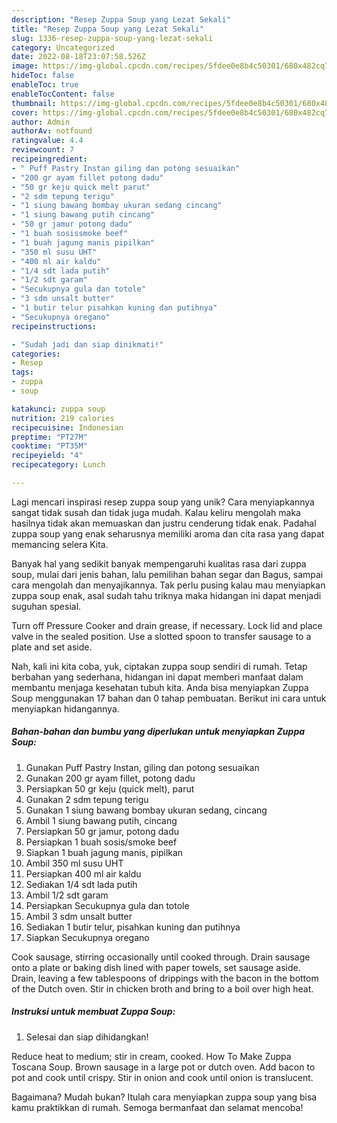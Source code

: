 ```yaml
---
description: "Resep Zuppa Soup yang Lezat Sekali"
title: "Resep Zuppa Soup yang Lezat Sekali"
slug: 1336-resep-zuppa-soup-yang-lezat-sekali
category: Uncategorized
date: 2022-08-18T23:07:58.526Z
image: https://img-global.cpcdn.com/recipes/5fdee0e8b4c50301/680x482cq70/zuppa-soup-foto-resep-utama.jpg
hideToc: false
enableToc: true
enableTocContent: false
thumbnail: https://img-global.cpcdn.com/recipes/5fdee0e8b4c50301/680x482cq70/zuppa-soup-foto-resep-utama.jpg
cover: https://img-global.cpcdn.com/recipes/5fdee0e8b4c50301/680x482cq70/zuppa-soup-foto-resep-utama.jpg
author: Admin
authorAv: notfound
ratingvalue: 4.4
reviewcount: 7
recipeingredient:
- " Puff Pastry Instan giling dan potong sesuaikan"
- "200 gr ayam fillet potong dadu"
- "50 gr keju quick melt parut"
- "2 sdm tepung terigu"
- "1 siung bawang bombay ukuran sedang cincang"
- "1 siung bawang putih cincang"
- "50 gr jamur potong dadu"
- "1 buah sosissmoke beef"
- "1 buah jagung manis pipilkan"
- "350 ml susu UHT"
- "400 ml air kaldu"
- "1/4 sdt lada putih"
- "1/2 sdt garam"
- "Secukupnya gula dan totole"
- "3 sdm unsalt butter"
- "1 butir telur pisahkan kuning dan putihnya"
- "Secukupnya oregano"
recipeinstructions:

- "Sudah jadi dan siap dinikmati!"
categories:
- Resep
tags:
- zuppa
- soup

katakunci: zuppa soup 
nutrition: 219 calories
recipecuisine: Indonesian
preptime: "PT27M"
cooktime: "PT35M"
recipeyield: "4"
recipecategory: Lunch

---
```





Lagi mencari inspirasi resep zuppa soup yang unik? Cara menyiapkannya sangat tidak susah dan tidak juga mudah. Kalau keliru mengolah maka hasilnya tidak akan memuaskan dan justru cenderung tidak enak. Padahal zuppa soup yang enak seharusnya memiliki aroma dan cita rasa yang dapat memancing selera Kita.





Banyak hal yang sedikit banyak mempengaruhi kualitas rasa dari zuppa soup, mulai dari jenis bahan, lalu pemilihan bahan segar dan Bagus, sampai cara mengolah dan menyajikannya. Tak perlu pusing kalau mau menyiapkan zuppa soup enak,      asal sudah tahu triknya maka hidangan ini dapat menjadi suguhan spesial.














Turn off Pressure Cooker and drain grease, if necessary. Lock lid and place valve in the sealed position. Use a slotted spoon to transfer sausage to a plate and set aside.






Nah, kali ini kita coba, yuk, ciptakan zuppa soup sendiri di rumah. Tetap berbahan yang sederhana, hidangan ini dapat memberi manfaat dalam membantu menjaga kesehatan tubuh kita. Anda bisa menyiapkan Zuppa Soup menggunakan 17 bahan dan 0 tahap pembuatan. Berikut ini cara untuk menyiapkan hidangannya.

<!--inarticleads1-->

##### Bahan-bahan dan bumbu yang diperlukan untuk menyiapkan Zuppa Soup:

1. Gunakan  Puff Pastry Instan, giling dan potong sesuaikan
1. Gunakan 200 gr ayam fillet, potong dadu
1. Persiapkan 50 gr keju (quick melt), parut
1. Gunakan 2 sdm tepung terigu
1. Gunakan 1 siung bawang bombay ukuran sedang, cincang
1. Ambil 1 siung bawang putih, cincang
1. Persiapkan 50 gr jamur, potong dadu
1. Persiapkan 1 buah sosis/smoke beef
1. Siapkan 1 buah jagung manis, pipilkan
1. Ambil 350 ml susu UHT
1. Persiapkan 400 ml air kaldu
1. Sediakan 1/4 sdt lada putih
1. Ambil 1/2 sdt garam
1. Persiapkan Secukupnya gula dan totole
1. Ambil 3 sdm unsalt butter
1. Sediakan 1 butir telur, pisahkan kuning dan putihnya
1. Siapkan Secukupnya oregano


Cook sausage, stirring occasionally until cooked through. Drain sausage onto a plate or baking dish lined with paper towels, set sausage aside. Drain, leaving a few tablespoons of drippings with the bacon in the bottom of the Dutch oven. Stir in chicken broth and bring to a boil over high heat. 

<!--inarticleads2-->

##### Instruksi untuk membuat Zuppa Soup:


1. Selesai dan siap dihidangkan!

Reduce heat to medium; stir in cream, cooked. How To Make Zuppa Toscana Soup. Brown sausage in a large pot or dutch oven. Add bacon to pot and cook until crispy. Stir in onion and cook until onion is translucent. 

Bagaimana? Mudah bukan? Itulah cara menyiapkan zuppa soup yang bisa kamu praktikkan di rumah. Semoga bermanfaat dan selamat mencoba!
